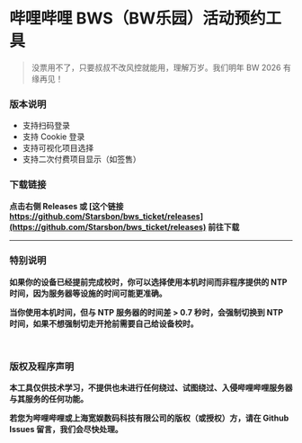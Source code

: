 # 哔哩哔哩 BWS（BW乐园）活动预约工具
> 没票用不了，只要叔叔不改风控就能用，理解万岁。我们明年 BW 2026 有缘再见！

### 版本说明
- 支持扫码登录
- 支持 Cookie 登录
- 支持可视化项目选择
- 支持二次付费项目显示（如签售）

### 下载链接
**点击右侧 Releases 或 [这个链接 https://github.com/Starsbon/bws_ticket/releases](https://github.com/Starsbon/bws_ticket/releases) 前往下载**

------

### 特别说明
**如果你的设备已经提前完成校时，你可以选择使用本机时间而非程序提供的 NTP 时间，因为服务器等设施的时间可能更准确。**

**当你使用本机时间，但与 NTP 服务器的时间差 > 0.7 秒时，会强制切换到 NTP 时间，如果不想强制切走开抢前需要自己给设备校时。**

<br>

### 版权及程序声明
**本工具仅供技术学习，不提供也未进行任何绕过、试图绕过、入侵哔哩哔哩服务器与其服务的任何功能。**

**若您为哔哩哔哩或上海宽娱数码科技有限公司的版权（或授权）方，请在 Github Issues 留言，我们会尽快处理。**